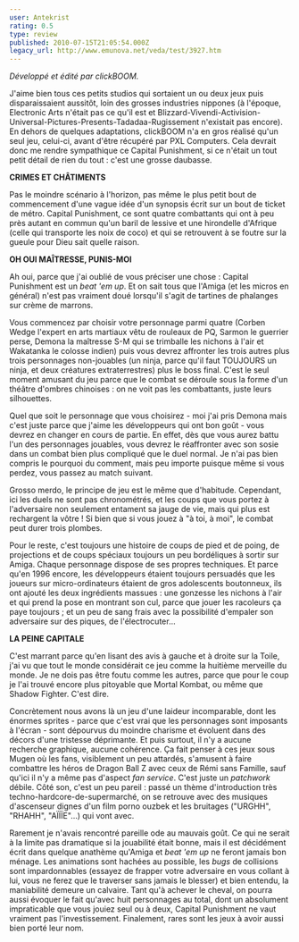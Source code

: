 ```yaml
---
user: Antekrist
rating: 0.5
type: review
published: 2010-07-15T21:05:54.000Z
legacy_url: http://www.emunova.net/veda/test/3927.htm
---
```

_Développé et édité par clickBOOM._  

  

J'aime bien tous ces petits studios qui sortaient un ou deux jeux puis disparaissaient aussitôt, loin des grosses industries nippones (à l'époque, Electronic Arts n'était pas ce qu'il est et Blizzard-Vivendi-Activision-Universal-Pictures-Presents-Tadadaa-Rugissement n'existait pas encore). En dehors de quelques adaptations, clickBOOM n'a en gros réalisé qu'un seul jeu, celui-ci, avant d'être récupéré par PXL Computers. Cela devrait donc me rendre sympathique ce Capital Punishment, si ce n'était un tout petit détail de rien du tout : c'est une grosse daubasse.  

  

**CRIMES ET CHÂTIMENTS**  

Pas le moindre scénario à l'horizon, pas même le plus petit bout de commencement d'une vague idée d'un synopsis écrit sur un bout de ticket de métro. Capital Punishment, ce sont quatre combattants qui ont à peu près autant en commun qu'un baril de lessive et une hirondelle d'Afrique (celle qui transporte les noix de coco) et qui se retrouvent à se foutre sur la gueule pour Dieu sait quelle raison.  

  

**OH OUI MAÎTRESSE, PUNIS-MOI**  

Ah oui, parce que j'ai oublié de vous préciser une chose : Capital Punishment est un _beat 'em up_. Et on sait tous que l'Amiga (et les micros en général) n'est pas vraiment doué lorsqu'il s'agit de tartines de phalanges sur crème de marrons.  

Vous commencez par choisir votre personnage parmi quatre (Corben Wedge l'expert en arts martiaux vêtu de rouleaux de PQ, Sarmon le guerrier perse, Demona la maîtresse S-M qui se trimballe les nichons à l'air et Wakatanka le colosse indien) puis vous devrez affronter les trois autres plus trois personnages non-jouables (un ninja, parce qu'il faut TOUJOURS un ninja, et deux créatures extraterrestres) plus le boss final. C'est le seul moment amusant du jeu parce que le combat se déroule sous la forme d'un théâtre d'ombres chinoises : on ne voit pas les combattants, juste leurs silhouettes.  

Quel que soit le personnage que vous choisirez - moi j'ai pris Demona mais c'est juste parce que j'aime les développeurs qui ont bon goût - vous devrez en changer en cours de partie. En effet, dès que vous aurez battu l'un des personnages jouables, vous devrez le réaffronter avec son sosie dans un combat bien plus compliqué que le duel normal. Je n'ai pas bien compris le pourquoi du comment, mais peu importe puisque même si vous perdez, vous passez au match suivant.  

Grosso merdo, le principe de jeu est le même que d'habitude. Cependant, ici les duels ne sont pas chronométrés, et les coups que vous portez à l'adversaire non seulement entament sa jauge de vie, mais qui plus est rechargent la vôtre ! Si bien que si vous jouez à "à toi, à moi", le combat peut durer trois plombes.  

Pour le reste, c'est toujours une histoire de coups de pied et de poing, de projections et de coups spéciaux toujours un peu bordéliques à sortir sur Amiga. Chaque personnage dispose de ses propres techniques. Et parce qu'en 1996 encore, les développeurs étaient toujours persuadés que les joueurs sur micro-ordinateurs étaient de gros adolescents boutonneux, ils ont ajouté les deux ingrédients massues : une gonzesse les nichons à l'air et qui prend la pose en montrant son cul, parce que jouer les racoleurs ça paye toujours ; et un peu de sang frais avec la possibilité d'empaler son adversaire sur des piques, de l'électrocuter...  

  

**LA PEINE CAPITALE**  

C'est marrant parce qu'en lisant des avis à gauche et à droite sur la Toile, j'ai vu que tout le monde considérait ce jeu comme la huitième merveille du monde. Je ne dois pas être foutu comme les autres, parce que pour le coup je l'ai trouvé encore plus pitoyable que Mortal Kombat, ou même que Shadow Fighter. C'est dire.  

Concrètement nous avons là un jeu d'une laideur incomparable, dont les énormes sprites - parce que c'est vrai que les personnages sont imposants à l'écran - sont dépourvus du moindre charisme et évoluent dans des décors d'une tristesse déprimante. Et puis surtout, il n'y a aucune recherche graphique, aucune cohérence. Ça fait penser à ces jeux sous Mugen où les fans, visiblement un peu attardés, s'amusent à faire combattre les héros de Dragon Ball Z avec ceux de Rémi sans Famille, sauf qu'ici il n'y a même pas d'aspect _fan service_. C'est juste un _patchwork_ débile. Côté son, c'est un peu pareil : passé un thème d'introduction très techno-hardcore-de-supermarché, on se retrouve avec des musiques d'ascenseur dignes d'un film porno ouzbek et les bruitages ("URGHH", "RHAHH", "AÏÏÏE"...) qui vont avec.  

Rarement je n'avais rencontré pareille ode au mauvais goût. Ce qui ne serait à la limite pas dramatique si la jouabilité était bonne, mais il est décidément écrit dans quelque anathème qu'Amiga et _beat 'em up_ ne feront jamais bon ménage. Les animations sont hachées au possible, les _bugs_ de collisions sont impardonnables (essayez de frapper votre adversaire en vous collant à lui, vous ne ferez que le traverser sans jamais le blesser) et bien entendu, la maniabilité demeure un calvaire. Tant qu'à achever le cheval, on pourra aussi évoquer le fait qu'avec huit personnages au total, dont un absolument impraticable que vous jouiez seul ou à deux, Capital Punishment ne vaut vraiment pas l'investissement. Finalement, rares sont les jeux à avoir aussi bien porté leur nom.